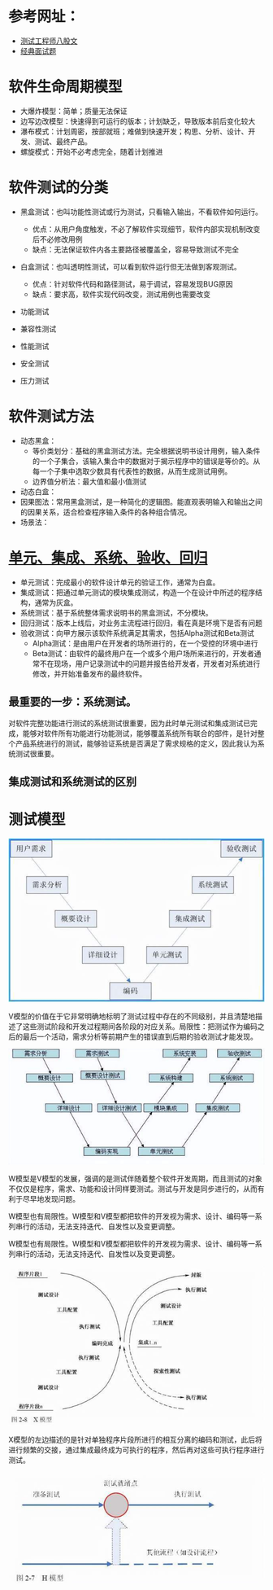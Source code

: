 # 参考网址：

* [测试工程师八股文](https://www.nowcoder.com/issue/tutorial?tutorialId=97&uuid=761542e6787144eb918eb8a77b961d86)
* [经典面试题](https://www.nowcoder.com/discuss/1000644?type=all&order=recall&pos=&page=1&ncTraceId=&channel=-1&source_id=search_all_nctrack&gio_id=695A3AEB18103075FCE74BA19710723F-1661046188362)

# 软件生命周期模型

* 大爆炸模型：简单；质量无法保证
* 边写边改模型：快速得到可运行的版本；计划缺乏，导致版本前后变化较大
* 瀑布模式：计划周密，按部就班；难做到快速开发；构思、分析、设计、开发、测试、最终产品。
* 螺旋模式：开始不必考虑完全，随着计划推进

# 软件测试的分类

* 黑盒测试：也叫功能性测试或行为测试，只看输入输出，不看软件如何运行。
  * 优点：从用户角度触发，不必了解软件实现细节，软件内部实现机制改变后不必修改用例
  * 缺点：无法保证软件内各主要路径被覆盖全，容易导致测试不完全
* 白盒测试：也叫透明性测试，可以看到软件运行但无法做到客观测试。
  * 优点：针对软件代码和路径测试，易于调试，容易发现BUG原因
  * 缺点：要求高，软件实现代码改变，测试用例也需要改变

* 功能测试
* 兼容性测试
* 性能测试
* 安全测试
* 压力测试

# 软件测试方法

* 动态黑盒：
  * 等价类划分：基础的黑盒测试方法。完全根据说明书设计用例，输入条件的一个子集合，该输入集合中的数据对于揭示程序中的错误是等价的。从每一个子集中选取少数具有代表性的数据，从而生成测试用例。
  * 边界值分析法：最大值和最小值测试
* 动态白盒：
* 因果图法：常用黑盒测试，是一种简化的逻辑图。能直观表明输入和输出之间的因果关系，适合检查程序输入条件的各种组合情况。
* 场景法：

# [单元、集成、系统、验收、回归](https://blog.csdn.net/m0_57315623/article/details/125624839)

* 单元测试：完成最小的软件设计单元的验证工作，通常为白盒。
* 集成测试：把通过单元测试的模块集成测试，构造一个在设计中所述的程序结构，通常为灰盒。
* 系统测试：基于系统整体需求说明书的黑盒测试，不分模块。
* 回归测试：版本上线后，对业务主流程进行回归，看在真是环境下是否有问题
* 验收测试：向甲方展示该软件系统满足其需求，包括Alpha测试和Beta测试
  * Alpha测试：是由用户在开发者的场所进行的，在一个受控的环境中进行
  * Beta测试：由软件的最终用户在一个或多个用户场所来进行的，开发者通常不在现场，用户记录测试中的问题并报告给开发者，开发者对系统进行修改，并开始准备发布的最终软件。


## 最重要的一步：**系统测试**。

对软件完整功能进行测试的系统测试很重要，因为此时单元测试和集成测试已完成，能够对软件所有功能进行功能测试，能够覆盖系统所有联合的部件，是针对整个产品系统进行的测试，能够验证系统是否满足了需求规格的定义，因此我认为系统测试很重要。

## 集成测试和系统测试的区别



# 测试模型

![image-20220902220941122](picture/V模型.png)

V模型的价值在于它非常明确地标明了测试过程中存在的不同级别，并且清楚地描述了这些测试阶段和开发过程期间各阶段的对应关系。局限性：把测试作为编码之后的最后一个活动，需求分析等前期产生的错误直到后期的验收测试才能发现。



![image-20220902221324395](picture/W模型.png)

W模型是V模型的发展，强调的是测试伴随着整个软件开发周期，而且测试的对象不仅仅是程序，需求、功能和设计同样要测试。测试与开发是同步进行的，从而有利于尽早地发现问题。 			

W模型也有局限性。W模型和V模型都把软件的开发视为需求、设计、编码等一系列串行的活动，无法支持迭代、自发性以及变更调整。 			

W模型也有局限性。W模型和V模型都把软件的开发视为需求、设计、编码等一系列串行的活动，无法支持迭代、自发性以及变更调整。 			

![image-20220902221455634](picture/X模型.png)

X模型的左边描述的是针对单独程序片段所进行的相互分离的编码和测试，此后将进行频繁的交接，通过集成最终成为可执行的程序，然后再对这些可执行程序进行测试。

![image-20220902224859783](picture/image-20220902224859783.png)
